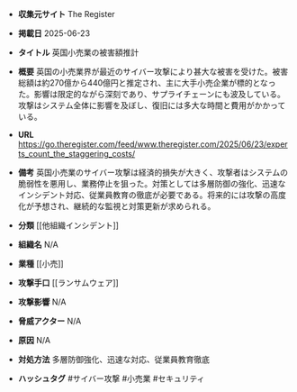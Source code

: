 - **収集元サイト**
The Register

- **掲載日**
2025-06-23

- **タイトル**
英国小売業の被害額推計

- **概要**
英国の小売業界が最近のサイバー攻撃により甚大な被害を受けた。被害総額は約270億から440億円と推定され、主に大手小売企業が標的となった。影響は限定的ながら深刻であり、サプライチェーンにも波及している。攻撃はシステム全体に影響を及ぼし、復旧には多大な時間と費用がかかっている。

- **URL**
https://go.theregister.com/feed/www.theregister.com/2025/06/23/experts_count_the_staggering_costs/

- **備考**
英国小売業のサイバー攻撃は経済的損失が大きく、攻撃者はシステムの脆弱性を悪用し、業務停止を狙った。対策としては多層防御の強化、迅速なインシデント対応、従業員教育の徹底が必要である。将来的には攻撃の高度化が予想され、継続的な監視と対策更新が求められる。

- **分類**
[[他組織インシデント]]

- **組織名**
N/A

- **業種**
[[小売]]

- **攻撃手口**
[[ランサムウェア]]

- **攻撃影響**
N/A

- **脅威アクター**
N/A

- **原因**
N/A

- **対処方法**
多層防御強化、迅速な対応、従業員教育徹底

- **ハッシュタグ**
#サイバー攻撃 #小売業 #セキュリティ
